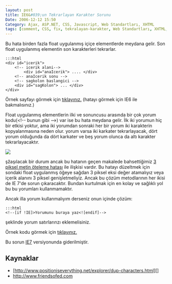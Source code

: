 ```yaml
---
layout: post
title: IE6&#039;un Tekrarlayan Karakter Sorunu
Date: 2006-12-12 15:50
Category: Ajax, ASP.NET, CSS, Javascript, Web Standartları, XHTML
tags: [comment, CSS, fix, tekralayan-karakter, Web Standartları, XHTML, yorum]
---
```


Bu hata birden fazla float uygulanmış içiçe elementlerde meydana gelir.
Son float uygulanmış elementin son karakterleri tekrarlar.

	:::html
	<div id="icerik">
		<!-- icerik alani-->
			<div id="anaIcerik"> .... </div>
		<!-- anaIcerik sonu -->
		<!-- sagkolon baslangici -->
		<div id="sagKolon"> ... </div>
	</div>


Örnek sayfayı görmek için [tıklayınız.][] (hatayı görmek için IE6 ile
bakmalısınız.)

Float uygulanmış elementlerin ilki ve sonuncusu arasında bir çok yorum
kodu(<\!-- bunun gibi --\>) var ise bu hata meydana gelir. İlk iki
yorumun hiç bir etkisi yoktur, ama iki yorumdan sonraki her bir yorum
iki karakterin kopyalanmasına neden olur. yorum varsa iki karkater
tekrarlayacak, dört yorum olduğunda da dört karkater ve beş yorum olunca
da altı karakter tekrarlayacaktır.

![][100]

şžaşılacak bir durum ancak bu hatanın geçen makalede bahsettiğimiz [3 piksel metin öteleme hatası][] ile ilişkisi vardır. Bu hatayı düzeltmek
için sondaki float uygulanmış öğeye sağdan 3 piksel eksi değer
atamalıyız veya içerik alanını 3 piksel genişletmeliyiz. Ancak bu çözüm
metodlarının her ikisi de IE 7'de sorun çıkaracaktır. Bundan kurtulmak
için en kolay ve sağlıklı yol bu bu yorumları kullanmamaktır.

Ancak illa yorum kullanmalıyım derseniz onun içinde çözüm:

	:::html
	<!--[if !IE]>Yorumunu buraya yaz<![endif]-->

şeklinde yorum satırlarınzı eklemelisiniz.

Örnek kodu görmek için [tıklayınız.][1]

Bu sorun [IE7][] versiyonunda giderilmiştir.

## Kaynaklar

-   [http://www.positioniseverything.net/explorer/dup-characters.html][]
-   http://www.friendsofed.com


  [tıklayınız.]: /dokumanlar/ie_tekrarlayan_karakter_sorunu_ornek.html
  [100]: /dokumanlar/ie_tekrarlananlrak.gif
  [3 piksel metin öteleme hatası]: http://fatihhayrioglu.com/ieun-3-piksel-metin-oteleme-hatasi/
  [1]: /dokumanlar/ie_tekrarlayan_karakter_sorunu_ornek2.html
  [IE7]: http://fatihhayrioglu.com/internet-explorer-7-ve-css/
  [http://www.positioniseverything.net/explorer/dup-characters.html]: http://www.positioniseverything.net/explorer/dup-characters.html
